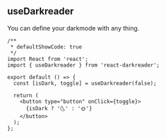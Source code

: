 ## useDarkreader

You can define your darkmode with any thing.

```tsx
/**
 * defaultShowCode: true
 */
import React from 'react';
import { useDarkreader } from 'react-darkreader';

export default () => {
  const [isDark, toggle] = useDarkreader(false);

  return (
    <button type="button" onClick={toggle}>
      {isDark ? '🌜' : '🌞'}
    </button>
  );
};
```
